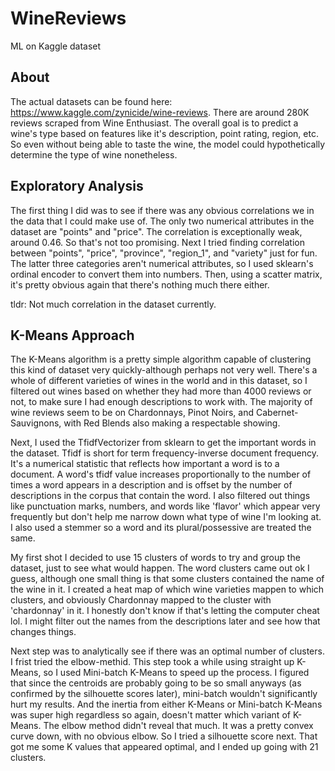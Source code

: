 # WineReviews
ML on Kaggle dataset

## About
The actual datasets can be found here: https://www.kaggle.com/zynicide/wine-reviews. There are around 280K reviews scraped from Wine Enthusiast. The overall goal is to predict a
wine's type based on features like it's description, point rating, region, etc. So even without being able to taste the wine, the model could hypothetically determine the type of 
wine nonetheless.

## Exploratory Analysis 
The first thing I did was to see if there was any obvious correlations we in the data that I could make use of. The only two numerical attributes in the dataset are "points" and
"price". The correlation is exceptionally weak, around 0.46. So that's not too promising. Next I tried finding correlation between "points", "price", "province", "region_1", and
"variety" just for fun. The latter three categories aren't numerical attributes, so I used sklearn's ordinal encoder to convert them into numbers. 
Then, using a scatter matrix, it's pretty obvious again that there's nothing much there either. 

tldr: Not much correlation in the dataset currently.

## K-Means Approach
The K-Means algorithm is a pretty simple algorithm capable of clustering this kind of dataset very quickly-although perhaps not very well. There's a whole of different varieties of wines in the world and in this dataset, so I filtered out wines based on whether they had more than 4000 reviews or not, to make sure I had enough descriptions to work with. The majority of wine reviews seem to be on Chardonnays, Pinot Noirs, and Cabernet-Sauvignons, with Red Blends also making a respectable showing. 

Next, I used the TfidfVectorizer from sklearn to get the important words in the dataset. Tfidf is short for term frequency-inverse document frequency. It's a numerical statistic that reflects how important a word is to a document. A word's tfidf value increases proportionally to the number of times a word appears in a description and is offset by the number of descriptions in the corpus that contain the word. I also filtered out things like punctuation marks, numbers, and words like 'flavor' which appear very frequently but don't help me narrow down what type of wine I'm looking at. I also used a stemmer so a word and its plural/possessive are treated the same.

My first shot I decided to use 15 clusters of words to try and group the dataset, just to see what would happen. The word clusters came out ok I guess, although one small thing is that some clusters contained the name of the wine in it. I created a heat map of which wine varieties mappen to which clusters, and obviously Chardonnay mapped to the cluster with 'chardonnay' in it. I honestly don't know if that's letting the computer cheat lol. I might filter out the names from the descriptions later and see how that changes things.

Next step was to analytically see if there was an optimal number of clusters. I frist tried the elbow-methid. This step took a while using straight up K-Means, so I used Mini-batch K-Means to speed up the process. I figured that since the centroids are probably going to be so small anyways (as confirmed by the silhouette scores later), mini-batch wouldn't significantly hurt my results. And the inertia from either K-Means or Mini-batch K-Means was super high regardless so again, doesn't matter which variant of K-Means. The elbow method didn't reveal that much. It was a pretty convex curve down, with no obvious elbow. So I tried a silhouette score next. That got me some K values that appeared optimal, and I ended up going with 21 clusters. 
